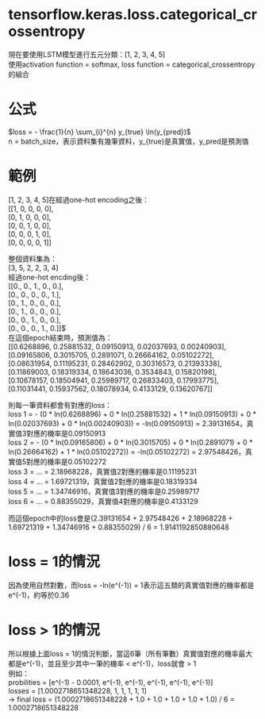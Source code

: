 # tensorflow.keras.loss.categorical_crossentropy
現在要使用LSTM模型進行五元分類：[1, 2, 3, 4, 5] <br>
使用activation function = softmax, loss function = categorical_crossentropy的組合 <br>

# 公式
$loss = - \frac{1}{n} \sum_{i}^{n} y_{true} \ln(y_{pred})$ <br>
n = batch_size，表示資料集有幾筆資料，y_{true}是真實值，y_pred是預測值 <br>

# 範例
[1, 2, 3, 4, 5]在經過one-hot encoding之後： <br>
[[1, 0, 0, 0, 0], <br>
 [0, 1, 0, 0, 0], <br>
 [0, 0, 1, 0, 0], <br>
 [0, 0, 0, 1, 0], <br>
 [0, 0, 0, 0, 1]] <br>

整個資料集為： <br>
[3, 5, 2, 2, 3, 4] <br>
經過one-hot encding後： <br>
[[0., 0., 1., 0., 0.], <br>
[0., 0., 0., 0., 1.], <br>
[0., 1., 0., 0., 0.], <br>
[0., 1., 0., 0., 0.], <br>
[0., 0., 1., 0., 0.], <br>
[0., 0., 0., 1., 0.]]$ <br>
在這個epoch結束時，預測值為： <br>
[[0.6268896, 0.25881532, 0.09150913, 0.02037693, 0.00240903], <br>
[0.09165806, 0.3015705, 0.2891071, 0.26664162, 0.05102272], <br>
[0.08631954, 0.11195231, 0.28462902, 0.30316573, 0.21393338], <br>
[0.11869003, 0.18319334, 0.18643036, 0.3534843, 0.15820198], <br>
[0.10678157, 0.18504941, 0.25989717, 0.26833403, 0.17993775], <br>
[0.11031441, 0.15937562, 0.18078934, 0.4133129, 0.13620767]] <br>

則每一筆資料都會有對應的loss： <br>
loss 1 = - (0 * ln(0.6268896) + 0 * ln(0.25881532) + 1 * ln(0.09150913) + 0 * ln(0.02037693) + 0 * ln(0.00240903)) = -ln(0.09150913) = 2.39131654，真實值3對應的機率是0.09150913 <br>
loss 2 = - (0 * ln(0.09165806) + 0 * ln(0.3015705) + 0 * ln(0.2891071) + 0 * ln(0.26664162) + 1 * ln(0.05102272)) = -ln(0.05102272) = 2.97548426，真實值5對應的機率是0.05102272 <br>
loss 3 = ... = 2.18968228，真實值2對應的機率是0.11195231 <br>
loss 4 = ... = 1.69721319，真實值2對應的機率是0.18319334 <br>
loss 5 = ... = 1.34746916，真實值3對應的機率是0.25989717 <br>
loss 6 = ... = 0.88355029，真實值4對應的機率是0.4133129 <br>

而這個epoch中的loss會是(2.39131654 + 2.97548426 + 2.18968228 + 1.69721319 + 1.34746916 + 0.88355029) / 6 = 1.9141192850880648 <br>

# loss = 1的情況 <br>
因為使用自然對數，而loss = -ln(e^(-1)) = 1表示這五類的真實值對應的機率都是e^(-1)，約等於0.36 <br>

# loss > 1的情況 <br>
所以根據上面loss = 1的情況判斷，當這6筆（所有筆數）真實值對應的機率最大都是e^(-1)，並且至少其中一筆的機率 < e^(-1)，loss就會 > 1 <br>
例如： <br>
probilities = [e^(-1) - 0.0001, e^(-1), e^(-1), e^(-1), e^(-1), e^(-1)] <br>
losses = [1.0002718651348228, 1, 1, 1, 1, 1] <br>
-> final loss = (1.0002718651348228 + 1.0 + 1.0 + 1.0 + 1.0 + 1.0) / 6 = 1.0002718651348228 <br>
